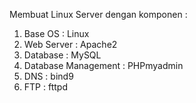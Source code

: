 Membuat Linux Server dengan komponen :
1. Base OS    : Linux
2. Web Server : Apache2
3. Database   : MySQL
4. Database Management : PHPmyadmin
5. DNS : bind9
6. FTP : fttpd

